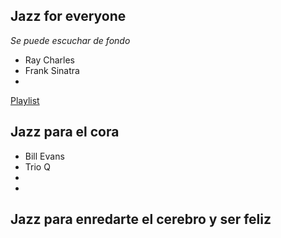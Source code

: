 ## Jazz for everyone ##

*Se puede escuchar de fondo*

- Ray Charles
- Frank Sinatra
- 
[Playlist](https://youtube.com/playlist?list=PLsSB1yM5gnXijwqvj-ChqwlstaRcisoRR&si=n-5W2BMww-NlkJxF)

## Jazz para el cora ##

- Bill Evans 
- Trio Q
- 
-


[]()

## Jazz para enredarte el cerebro y ser feliz ##

[]()
